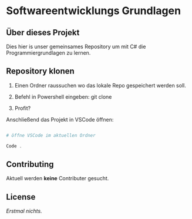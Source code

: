 # Softwareentwicklungs Grundlagen

 

## Über dieses Projekt

 

Dies hier is unser gemeinsames Repository um mit C# die Programmiergrundlagen zu lernen.

 

## Repository klonen

 

1. Einen Ordner raussuchen wo das lokale Repo gespeichert werden soll.

2. Befehl in Powershell eingeben: git clone <Link zum Repo.git>

3. Profit?

 

Anschließend das Projekt in VSCode öffnen:

 

```Powershell

# öffne VSCode im aktuellen Ordner

Code .

```

## Contributing

 

Aktuell werden **keine** Contributer gesucht.

 

## License

 

*Erstmal nichts.*
